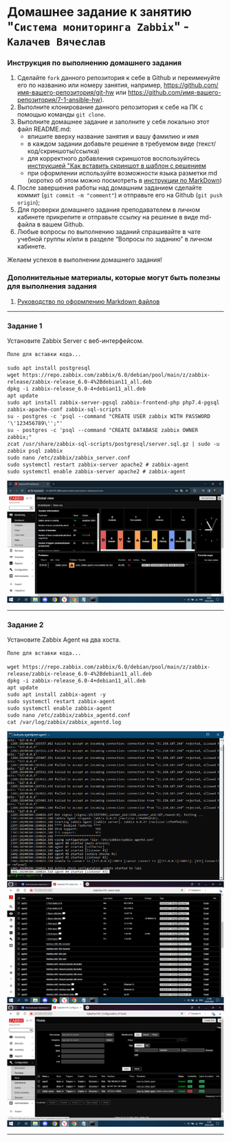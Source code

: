 ﻿# Домашнее задание к занятию "`Система мониторинга Zabbix`" - `Калачев Вячеслав`


### Инструкция по выполнению домашнего задания

   1. Сделайте `fork` данного репозитория к себе в Github и переименуйте его по названию или номеру занятия, например, https://github.com/имя-вашего-репозитория/git-hw или  https://github.com/имя-вашего-репозитория/7-1-ansible-hw).
   2. Выполните клонирование данного репозитория к себе на ПК с помощью команды `git clone`.
   3. Выполните домашнее задание и заполните у себя локально этот файл README.md:
      - впишите вверху название занятия и вашу фамилию и имя
      - в каждом задании добавьте решение в требуемом виде (текст/код/скриншоты/ссылка)
      - для корректного добавления скриншотов воспользуйтесь [инструкцией "Как вставить скриншот в шаблон с решением](https://github.com/netology-code/sys-pattern-homework/blob/main/screen-instruction.md)
      - при оформлении используйте возможности языка разметки md (коротко об этом можно посмотреть в [инструкции  по MarkDown](https://github.com/netology-code/sys-pattern-homework/blob/main/md-instruction.md))
   4. После завершения работы над домашним заданием сделайте коммит (`git commit -m "comment"`) и отправьте его на Github (`git push origin`);
   5. Для проверки домашнего задания преподавателем в личном кабинете прикрепите и отправьте ссылку на решение в виде md-файла в вашем Github.
   6. Любые вопросы по выполнению заданий спрашивайте в чате учебной группы и/или в разделе “Вопросы по заданию” в личном кабинете.
   
Желаем успехов в выполнении домашнего задания!
   
### Дополнительные материалы, которые могут быть полезны для выполнения задания

1. [Руководство по оформлению Markdown файлов](https://gist.github.com/Jekins/2bf2d0638163f1294637#Code)

---

### Задание 1

Установите Zabbix Server с веб-интерфейсом.

```
Поле для вставки кода...

sudo apt install postgresql
wget https://repo.zabbix.com/zabbix/6.0/debian/pool/main/z/zabbix-release/zabbix-release_6.0-4%2Bdebian11_all.deb
dpkg -i zabbix-release_6.0-4+debian11_all.deb
apt update
sudo apt install zabbix-server-pgsql zabbix-frontend-php php7.4-pgsql zabbix-apache-conf zabbix-sql-scripts
su - postgres -c 'psql --command "CREATE USER zabbix WITH PASSWORD '\'123456789\'';"'
su - postgres -c 'psql --command "CREATE DATABASE zabbix OWNER zabbix;"
zcat /usr/share/zabbix-sql-scripts/postgresql/server.sql.gz | sudo -u zabbix psql zabbix
sudo nano /etc/zabbix/zabbix_server.conf
sudo systemctl restart zabbix-server apache2 # zabbix-agent
sudo systemctl enable zabbix-server apache2 # zabbix-agent
```


![Скрин админки](https://github.com/chelike1/smon_hw02/blob/main/img/1smon-hw02.png)


---

### Задание 2

Установите Zabbix Agent на два хоста.

```
Поле для вставки кода...

wget https://repo.zabbix.com/zabbix/6.0/debian/pool/main/z/zabbix-release/zabbix-release_6.0-4%2Bdebian11_all.deb
dpkg -i zabbix-release_6.0-4+debian11_all.deb
apt update
sudo apt install zabbix-agent -y
sudo systemctl restart zabbix-agent
sudo systemctl enable zabbix-agent
sudo nano /etc/zabbix/zabbix_agentd.conf
cat /var/log/zabbix/zabbix_agentd.log
```


![Лог](https://github.com/chelike1/smon_hw02/blob/main/img/agentlog.png)
![Latest data](https://github.com/chelike1/smon_hw02/blob/main/img/agent12.png)
![Рабочие хосты](https://github.com/chelike1/smon_hw02/blob/main/img/hosts.png)


---

